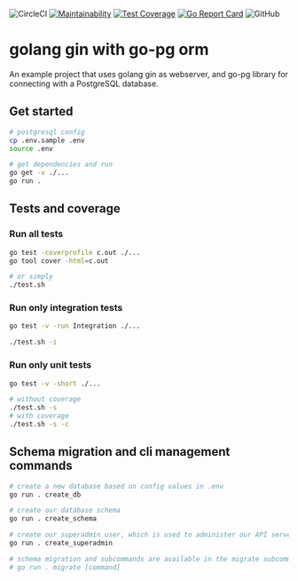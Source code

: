 ![CircleCI](https://img.shields.io/circleci/build/github/gogjango/gjango) [![Maintainability](https://api.codeclimate.com/v1/badges/33f9e187fee5dc62a4d7/maintainability)](https://codeclimate.com/github/gogjango/gjango/maintainability) [![Test Coverage](https://api.codeclimate.com/v1/badges/33f9e187fee5dc62a4d7/test_coverage)](https://codeclimate.com/github/gogjango/gjango/test_coverage) [![Go Report Card](https://goreportcard.com/badge/github.com/gogjango/gjango)](https://goreportcard.com/report/github.com/gogjango/gjango) ![GitHub](https://img.shields.io/github/license/calvinchengx/gin-go-pg)


# golang gin with go-pg orm

An example project that uses golang gin as webserver, and go-pg library for connecting with a PostgreSQL database.

## Get started

```bash
# postgresql config
cp .env.sample .env
source .env
```

```bash
# get dependencies and run
go get -v ./...
go run .
```

## Tests and coverage

### Run all tests

```bash
go test -coverprofile c.out ./...
go tool cover -html=c.out

# or simply
./test.sh
```

### Run only integration tests

```bash
go test -v -run Integration ./...

./test.sh -i
```

### Run only unit tests

```bash
go test -v -short ./...

# without coverage
./test.sh -s
# with coverage
./test.sh -s -c
```

## Schema migration and cli management commands

```bash
# create a new database based on config values in .env
go run . create_db

# create our database schema
go run . create_schema

# create our superadmin user, which is used to administer our API server
go run . create_superadmin

# schema migration and subcommands are available in the migrate subcommand
# go run . migrate [command]
```
